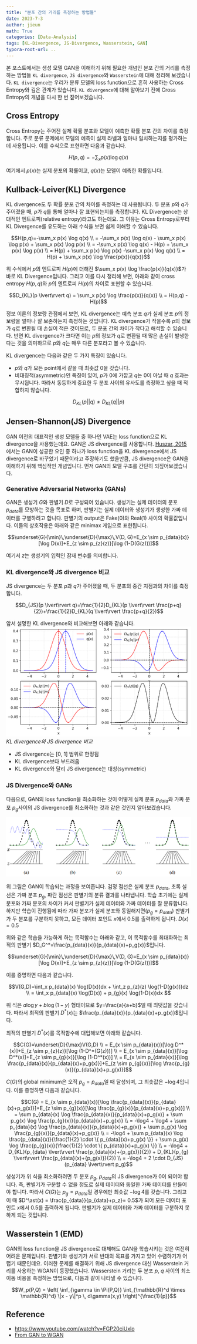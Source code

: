 ```yaml
---
title: "분포 간의 거리를 측정하는 방법들"
date: 2023-7-3
author: jieun
math: True
categories: [Data-Analysis]
tags: [KL-Divergence, JS-Divergence, Wasserstein, GAN]
typora-root-url: ..
---
```


본 포스트에서는 생성 모델 GAN을 이해하기 위해 필요한 개념인 분포 간의 거리를 측정하는 방법들 `KL divergence`, `JS divergence`와 `Wasserstein`에 대해 정리해 보겠습니다. `KL divergence`는 우리가 분류 모델의 loss function으로 흔히 사용하는 Cross Entropy와 깊은 관계가 있습니다. `KL divergence`에 대해 알아보기 전에 Cross Entropy의 개념을 다시 한 번 짚어보겠습니다.

## Cross Entropy

Cross Entropy는 주어진 실제 확률 분포와 모델이 예측한 확률 분포 간의 차이를 측정합니다. 주로 분류 문제에서 모델의 예측이 실제 라벨과 얼마나 일치하는지를 평가하는 데 사용됩니다. 이를 수식으로 표현하면 다음과 같습니다.

$$H(p,q)=- \sum_x p(x) \log q(x)$$

여기에서 $p(x)$는 실제 분포의 확률이고, $q(x)$는 모델이 예측한 확률입니다. 

## Kullback-Leiver(KL) Divergence

KL divergence도 두 확률 분포 간의 차이를 측정하는 데 사용됩니다. 두 분포 $p$와 $q$가 주어졌을 때, $p$가 $q$를 통해 얼마나 잘 표현되는지를 측정합니다. KL Divergence는 상대적인 엔트로피(relative entropy)라고도 하는데요. 그 이유는 Cross Entropy로부터 KL Divergence를 유도하는 아래 수식을 보면 쉽게 이해할 수 있습니다. 

$$H(p,q)=-\sum_x p(x) \log q(x) \\ = -\sum_x p(x) \log q(x) - \sum_x p(x) \log p(x) + \sum_x p(x) \log p(x) \\ = -\sum_x p(x) \log q(x) - H(p) + \sum_x p(x) \log p(x) \\ = H(p) + \sum_x p(x) \log p(x) -\sum_x p(x) \log q(x) \\ = H(p) + \sum_x p(x) \log \frac{p(x)}{q(x)}$$

위 수식에서 $p$의 엔트로피 $H(p)$에 더해진 $\sum_x p(x) \log \frac{p(x)}{q(x)}$가 바로 KL Divergence입니다. 그리고 이를 다시 정리해 보면, 아래와 같이 cross entropy $H(p,q)$와 $p$의 엔트로피 $H(p)$의 차이로 표현할 수 있습니다.

$$D_{KL}(p \lvert\rvert q) = \sum_x p(x) \log \frac{p(x)}{q(x)} \\ = H(p,q) - H(p)$$

정보 이론의 정보량 관점에서 보면, KL divergence는 예측 분포 $q$가 실제 분포 $p$의 정보량을 얼마나 잘 보존하는지 측정하는 것입니다. KL divergence가 작을수록 $p$의 정보가 $q$로 변환될 때 손실이 적은 것이므로, 두 분포 간의 차이가 작다고 해석할 수 있습니다. 반면 KL divergence가 크다면 이는 $p$의 정보가 $q$로 변환될 때 많은 손실이 발생한다는 것을 의미하므로 $p$와 $q$는 매우 다른 분포라고 볼 수 있습니다.

KL divergence는 다음과 같은 두 가지 특징이 있습니다.

- $p$와 $q$가 모든 point에서 같을 때 최솟값 0을 갖습니다.
- 비대칭적(asymmetric)인 특징이 있어, $p$가 0에 가깝고 $q$는 0이 아닐 때 $q$ 효과는 무시됩니다. 따라서 동등하게 중요한 두 분포 사이의 유사도를 측정하고 싶을 때 적합하지 않습니다.

$$D_{KL}(p \lvert\rvert q) \ne D_{KL}(q \lvert\rvert p)$$

## Jensen-Shannon(JS) Divergence

GAN 이전의 대표적인 생성 모델들 중 하나인 VAE는 loss function으로 KL divergence을 사용했는데요. GAN은 JS divergence를 사용합니다. [Huszar, 2015](https://arxiv.org/pdf/1511.05101.pdf)에서는 GAN이 성공한 요인 중 하나가 loss function을 KL divergence에서 JS divergence로 바꾸었기 때문이라고 주장하기도 했을만큼, JS divergence은 GAN을 이해하기 위해 핵심적인 개념입니다. 먼저 GAN의 모델 구조를 간단히 되짚어보겠습니다.

### Generative Adversarial Networks (GANs)

GAN은 생성기 $G$와 판별기 $D$로 구성되어 있습니다. 생성기는 실제 데이터의 분포 $p_{data}$를 모방하는 것을 목표로 하며, 판별기는 실제 데이터와 생성기가 생성한 가짜 데이터를 구별하려고 합니다. 판별기의 output은 Fake(0)와 Real(1) 사이의 확률값입니다. 이들의 상호작용은 아래와 같은 minimax 게임으로 표현됩니다.

$$\underset{G}{\min}\,\underset{D}{\max}\,V(D, G)=E_{x \sim p_{data}(x)}[\log D(x)]+E_{z \sim p_{z}(z)}[\log (1-D(G(z)))]$$

여기서 $z$는 생성기의 입력인 잠재 변수를 의미합니다.

### KL divergence와 JS divergence 비교

JS divergence는 두 분포 $p$과 $q$가 주어졌을 때, 두 분포의 중간 지점과의 차이를 측정합니다.

$$D_{JS}(p \lvert\rvert q)=\frac{1}{2}D_{KL}(p \lvert\rvert \frac{p+q}{2})+\frac{1}{2}D_{KL}(q \lvert\rvert \frac{p+q}{2})$$

앞서 설명한 KL divergence와 비교해보면 아래와 같습니다.
![](/assets/img/gan/kl.png)
_KL divergence와 JS divergence 비교_

- JS divergence는 [0, 1] 범위로 한정됨
- KL divergence보다 부드러움
- KL divergence와 달리 JS divergence는 대칭(symmetric)

### JS Divergence와 GANs

다음으로, GAN의 loss function을 최소화하는 것이 어떻게 실제 분포 $p_{data}$와 가짜 분포 $p_{g}$사이의 JS divergence를 최소화하는 것과 같은 것인지 알아보겠습니다.

![](/assets/img/gan/gan_ob.png)

위 그림은 GAN이 학습되는 과정을 보여줍니다. 검정 점선은 실제 분포 $p_{data}$, 초록 실선은 가짜 분포 $p_{g}$, 파란 점선은 판별기의 분류 결과를 나타냅니다. 학습 초기에는 실제 분포와 가짜 분포의 차이가 커서 판별기가 실제 데이터와 가짜 데이터를 잘 분류합니다. 하지만 학습이 진행됨에 따라 가짜 분포가 실제 분포와 동일해지면($p_{g}=p_{data}$) 판별기가 두 분포를 구분하지 못하고, 모든 데이터 포인트 $x$에서 0.5를 출력하게 됩니다. $D(x)=0.5$

위와 같은 학습을 가능하게 하는 목적함수는 아래와 같고, 이 목적함수를 최대화하는 최적의 판별기 $D_G^*=\frac{p_{data}(x)}{p_{data}(x)+p_g(x)}$입니다.

$$\underset{G}{\min}\,\underset{D}{\max}\,V(D, G)=E_{x \sim p_{data}(x)}[\log D(x)]+E_{z \sim p_{z}(z)}[\log (1-D(G(z)))]$$

이를 증명하면 다음과 같습니다.

$$V(G,D)=\int_x p_{data}(x) \log(D(x))dx + \int_z p_{z}(z) \log(1-D(g(x)))dz \\ = \int_x p_{data}(x) \log(D(x)) + p_{g}(x) \log(1-D(x))dx $$

위 식은 $a \log y + b \log(1-y)$ 형태이므로 $y=\frac{a}{a+b}$일 때 최댓값을 갖습니다. 따라서 최적의 판별기 $D^\ast(x)$는 $\frac{p_{data}(x)}{p_{data}(x)+p_g(x)}$입니다.

최적의 판별기 $D^\ast(x)$를 목적함수에 대입해보면 아래와 같습니다.

$$C(G)=\underset{D}{\max}V(G,D) \\ = E_{x \sim p_{data}(x)}[\log D^*(x)]+E_{z \sim p_{z}(z)}[\log (1-D^*(G(z)))] \\ = E_{x \sim p_{data}(x)}[\log D^*(x)]+E_{z \sim p_{g}(x)}[\log (1-D^*(x))] \\ = E_{x \sim p_{data}(x)}[\log \frac{p_{data}(x)}{p_{data}(x)+p_g(x)}]+E_{z \sim p_{g}(x)}[\log \frac{p_{g}(x)}{p_{data}(x)+p_g(x)}]$$

$C(G)$의 global minimum은 오직 $p_{g}=p_{data}$일 때 달성되며, 그 최솟값은 $- \log 4$입니다. 이를 증명하면 다음과 같습니다.

$$C(G) = E_{x \sim p_{data}(x)}[\log \frac{p_{data}(x)}{p_{data}(x)+p_g(x)}]+E_{z \sim p_{g}(x)}[\log \frac{p_{g}(x)}{p_{data}(x)+p_g(x)}] \\ = \sum p_{data}(x) \log \frac{p_{data}(x)}{p_{data}(x)+p_g(x)} + \sum p_g(x) \log \frac{p_{g}(x)}{p_{data}(x)+p_g(x)} \\ = -\log4 + \log4 + \sum p_{data}(x) \log \frac{p_{data}(x)}{p_{data}(x)+p_g(x)} + \sum p_g(x) \log \frac{p_{g}(x)}{p_{data}(x)+p_g(x)} \\ = -\log4 + \sum p_{data}(x) \log \frac{p_{data}(x)}{\frac{1}{2} \cdot \{ p_{data}(x)+p_g(x) \}} + \sum p_g(x) \log \frac{p_{g}(x)}{\frac{1}{2} \cdot \{ p_{data}(x)+p_g(x) \}} \\ = -\log4 + D_{KL}(p_{data} \lvert\rvert \frac{p_{data}(x)+{p_g(x)}}{2}) + D_{KL}(p_{g} \lvert\rvert \frac{p_{data}(x)+{p_g(x)}}{2}) \\ = -\log4 + 2 \cdot D_{JS}(p_{data} \lvert\rvert p_g)$$

생성기가 위 식을 최소화하려면 두 분포 $p_{g}$, $p_{data}$의 JS divergence가 0이 되어야 합니다. 즉, 판별기가 구분할 수 없을 정도로 실제 데이터와 동일한 가짜 데이터를 만들어야 합니다. 따라서 $C(G)$는 $p_{g}=p_{data}$일 경우에만 최솟값 $- \log 4$를 갖습니다. 그리고 이 때 $D^\ast(x) = \frac{p_{data}}{p_{data}+p_z}= 0.5$가 되어 모든 데이터 포인트 $x$에서 0.5를 출력하게 됩니다. 판별기가 실제 데이터와 가짜 데이터를 구분하지 못하게 되는 것입니다.

## Wasserstein 1 (EMD)

GAN의 loss function을 JS divergence로 대체해도 GAN을 학습시키는 것은 여전히 어려운 문제입니다. 판별기와 생성기가 서로 반대의 목표를 가지고 있어 수렴하기가 어렵기 때문인데요. 이러한 문제를 해결하기 위해 JS divergence 대신 Wasserstein 거리를 사용하는 WGAN이 등장했습니다. Wasserstein 거리는 두 분포 $p$, $q$ 사이의 최소 이동 비용을 측정하는 방법으로, 다음과 같이 나타낼 수 있습니다.

$$W_p(P,Q) = \left( \inf_{\gamma \in \Pi(P,Q)} \int_{\mathbb{R}^d \times \mathbb{R}^d} \|x - y\|^p \, d\gamma(x,y) \right)^{\frac{1}{p}}$$

## Reference

- https://www.youtube.com/watch?v=FGP20ciUxlo
- [From GAN to WGAN](https://lilianweng.github.io/posts/2017-08-20-gan/)
